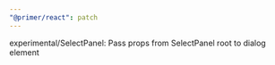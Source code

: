 ```yaml
---
"@primer/react": patch
---
```


experimental/SelectPanel: Pass props from SelectPanel root to dialog element
